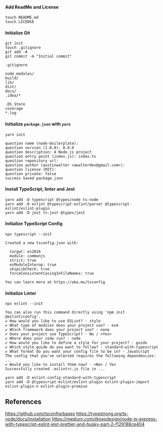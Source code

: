 
#### Add ReadMe and License
```
touch README.md
touch LICENSE
```

#### Initialize Git
```
git init
touch .gitignore
git add -A
git commit -m "Initial commit"
```

`.gitignore`
```
node_modules/
build/
lib/
dist/
docs/
.idea/*

.DS_Store
coverage
*.log
```

#### Initialize `package.json` with `yarn`
```
yarn init
```

```
question name (node-boilerplate): 
question version (1.0.0): 0.0.0
question description: A Node.js project
question entry point (index.js): index.ts
question repository url: 
question author (austinwalter <awalterdev@gmail.com>): 
question license (MIT): 
question private: false
success Saved package.json
```

#### Install TypeScript, linter and Jest
```
yarn add -D typescript @types/node ts-node
yarn add -D eslint @typescript-eslint/parser @typescript-eslint/eslint-plugin
yarn add -D jest ts-jest @types/jest
```

#### Initialize TypeScript Config
```
npx typescript --init
```

```
Created a new tsconfig.json with:

  target: es2016
  module: commonjs
  strict: true
  esModuleInterop: true
  skipLibCheck: true
  forceConsistentCasingInFileNames: true

You can learn more at https://aka.ms/tsconfig
```

#### Initialize Linter
```
npx eslint --init
```

```
You can also run this command directly using 'npm init @eslint/config'.
✔ How would you like to use ESLint? · style
✔ What type of modules does your project use? · esm
✔ Which framework does your project use? · none
✔ Does your project use TypeScript? · No / <Yes>
✔ Where does your code run? · node
✔ How would you like to define a style for your project? · guide
✔ Which style guide do you want to follow? · standard-with-typescript
✔ What format do you want your config file to be in? · JavaScript
The config that you've selected requires the following dependencies: ...
✔ Would you like to install them now? · <No> / Yes
Successfully created .eslintrc.js file in ...
```

```
yarn add -D eslint-config-standard-with-typescript
yarn add -D @typescript-eslint/eslint-plugin eslint-plugin-import eslint-plugin-n eslint-plugin-promise
```

## References
https://github.com/tsconfig/bases
https://typestrong.org/ts-node/docs/installation
https://medium.com/@oxodesign/node-js-express-with-typescript-eslint-jest-prettier-and-husky-part-2-f129188ce404